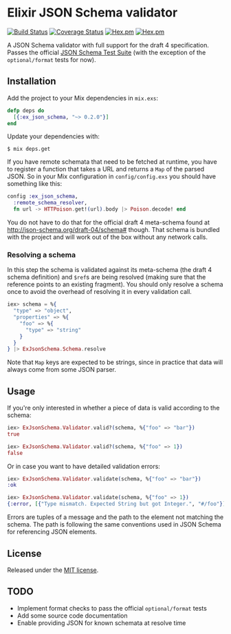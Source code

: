 # Elixir JSON Schema validator

[![Build Status](https://travis-ci.org/jonasschmidt/ex_json_schema.svg?branch=master)](https://travis-ci.org/jonasschmidt/ex_json_schema) [![Coverage Status](https://coveralls.io/repos/jonasschmidt/ex_json_schema/badge.svg?branch=travis-elixir-version&service=github)](https://coveralls.io/github/jonasschmidt/ex_json_schema?branch=travis-elixir-version) [![Hex.pm](http://img.shields.io/hexpm/v/ex_json_schema.svg)](https://hex.pm/packages/ex_json_schema) [![Hex.pm](http://img.shields.io/hexpm/l/ex_json_schema.svg)](LICENSE)

A JSON Schema validator with full support for the draft 4 specification. Passes the official [JSON Schema Test Suite](https://github.com/json-schema/JSON-Schema-Test-Suite) (with the exception of the `optional/format` tests for now).

## Installation

Add the project to your Mix dependencies in `mix.exs`:

```elixir
defp deps do
  [{:ex_json_schema, "~> 0.2.0"}]
end
```

Update your dependencies with:

```shell
$ mix deps.get
```

If you have remote schemata that need to be fetched at runtime, you have to register a function that takes a URL and returns a `Map` of the parsed JSON. So in your Mix configuration in `config/config.exs` you should have something like this:

```elixir
config :ex_json_schema,
  :remote_schema_resolver,
  fn url -> HTTPoison.get!(url).body |> Poison.decode! end
```

You do not have to do that for the official draft 4 meta-schema found at http://json-schema.org/draft-04/schema# though. That schema is bundled with the project and will work out of the box without any network calls.

### Resolving a schema

In this step the schema is validated against its meta-schema (the draft 4 schema definition) and `$ref`s are being resolved (making sure that the reference points to an existing fragment). You should only resolve a schema once to avoid the overhead of resolving it in every validation call.

```elixir
iex> schema = %{
  "type" => "object",
  "properties" => %{
    "foo" => %{
      "type" => "string"
    }
  }
} |> ExJsonSchema.Schema.resolve
```

Note that `Map` keys are expected to be strings, since in practice that data will always come from some JSON parser.

## Usage

If you're only interested in whether a piece of data is valid according to the schema:

```elixir
iex> ExJsonSchema.Validator.valid?(schema, %{"foo" => "bar"})
true

iex> ExJsonSchema.Validator.valid?(schema, %{"foo" => 1})
false
```

Or in case you want to have detailed validation errors:

```elixir
iex> ExJsonSchema.Validator.validate(schema, %{"foo" => "bar"})
:ok

iex> ExJsonSchema.Validator.validate(schema, %{"foo" => 1})
{:error, [{"Type mismatch. Expected String but got Integer.", "#/foo"}]}
```

Errors are tuples of a message and the path to the element not matching the schema. The path is following the same conventions used in JSON Schema for referencing JSON elements.

## License

Released under the [MIT license](LICENSE).

## TODO

* Implement format checks to pass the official `optional/format` tests
* Add some source code documentation
* Enable providing JSON for known schemata at resolve time
